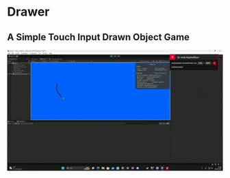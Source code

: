 # Drawer
## A Simple Touch Input Drawn Object Game

![Drawer GIF](https://raw.githubusercontent.com/AtahanEkici/Drawer/main/Early_Alpha.gif)
